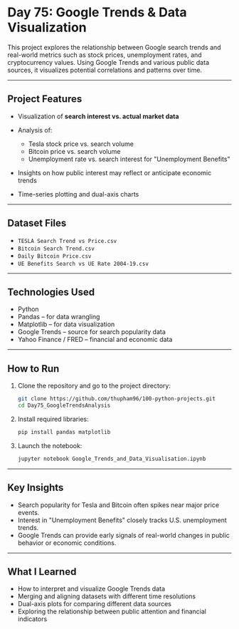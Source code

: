 # Day 75: Google Trends & Data Visualization

This project explores the relationship between Google search trends and real-world metrics such as stock prices, unemployment rates, and cryptocurrency values. Using Google Trends and various public data sources, it visualizes potential correlations and patterns over time.

---

## Project Features

* Visualization of **search interest vs. actual market data**
* Analysis of:

  * Tesla stock price vs. search volume
  * Bitcoin price vs. search volume
  * Unemployment rate vs. search interest for "Unemployment Benefits"
* Insights on how public interest may reflect or anticipate economic trends
* Time-series plotting and dual-axis charts

---

## Dataset Files

* `TESLA Search Trend vs Price.csv`
* `Bitcoin Search Trend.csv`
* `Daily Bitcoin Price.csv`
* `UE Benefits Search vs UE Rate 2004-19.csv`

---

## Technologies Used

* Python
* Pandas – for data wrangling
* Matplotlib – for data visualization
* Google Trends – source for search popularity data
* Yahoo Finance / FRED – financial and economic data

---

## How to Run

1. Clone the repository and go to the project directory:

   ```bash
   git clone https://github.com/thupham96/100-python-projects.git
   cd Day75_GoogleTrendsAnalysis
   ```

2. Install required libraries:

   ```bash
   pip install pandas matplotlib
   ```

3. Launch the notebook:

   ```bash
   jupyter notebook Google_Trends_and_Data_Visualisation.ipynb
   ```

---

## Key Insights

* Search popularity for Tesla and Bitcoin often spikes near major price events.
* Interest in "Unemployment Benefits" closely tracks U.S. unemployment trends.
* Google Trends can provide early signals of real-world changes in public behavior or economic conditions.

---

## What I Learned

* How to interpret and visualize Google Trends data
* Merging and aligning datasets with different time resolutions
* Dual-axis plots for comparing different data sources
* Exploring the relationship between public attention and financial indicators
